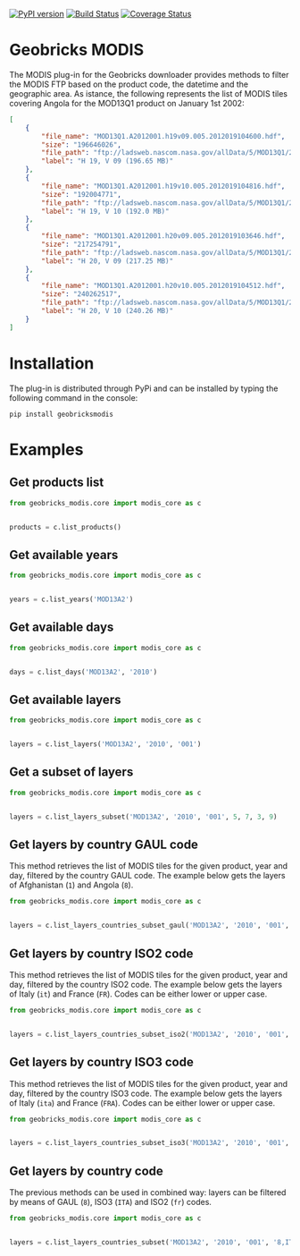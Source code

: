 [![PyPI version](https://badge.fury.io/py/GeobricksMODIS.svg)](http://badge.fury.io/py/GeobricksMODIS)
[![Build Status](https://travis-ci.org/geobricks/geobricks_modis.svg)](https://travis-ci.org/geobricks/geobricks_modis)
[![Coverage Status](https://coveralls.io/repos/geobricks/geobricks_modis/badge.svg?branch=development)](https://coveralls.io/r/geobricks/geobricks_modis?branch=development)

Geobricks MODIS
===============
The MODIS plug-in for the Geobricks downloader provides methods to filter the MODIS FTP based on the product code, the datetime and the geographic area. As istance, the following represents the list of MODIS tiles covering Angola for the MOD13Q1 product on January 1st 2002:
```json
[
    {
        "file_name": "MOD13Q1.A2012001.h19v09.005.2012019104600.hdf",
        "size": "196646026",
        "file_path": "ftp://ladsweb.nascom.nasa.gov/allData/5/MOD13Q1/2012/001/MOD13Q1.A2012001.h19v09.005.2012019104600.hdf",
        "label": "H 19, V 09 (196.65 MB)"
    },
    {
        "file_name": "MOD13Q1.A2012001.h19v10.005.2012019104816.hdf",
        "size": "192004771",
        "file_path": "ftp://ladsweb.nascom.nasa.gov/allData/5/MOD13Q1/2012/001/MOD13Q1.A2012001.h19v10.005.2012019104816.hdf",
        "label": "H 19, V 10 (192.0 MB)"
    },
    {
        "file_name": "MOD13Q1.A2012001.h20v09.005.2012019103646.hdf",
        "size": "217254791",
        "file_path": "ftp://ladsweb.nascom.nasa.gov/allData/5/MOD13Q1/2012/001/MOD13Q1.A2012001.h20v09.005.2012019103646.hdf",
        "label": "H 20, V 09 (217.25 MB)"
    },
    {
        "file_name": "MOD13Q1.A2012001.h20v10.005.2012019104512.hdf",
        "size": "240262517",
        "file_path": "ftp://ladsweb.nascom.nasa.gov/allData/5/MOD13Q1/2012/001/MOD13Q1.A2012001.h20v10.005.2012019104512.hdf",
        "label": "H 20, V 10 (240.26 MB)"
    }
]
```
Installation
============
The plug-in is distributed through PyPi and can be installed by typing the following command in the console:
```
pip install geobricksmodis
```
Examples
========
Get products list
-----------------------
```python
from geobricks_modis.core import modis_core as c


products = c.list_products()
```
Get available years
-------------------
```python
from geobricks_modis.core import modis_core as c


years = c.list_years('MOD13A2')
```
Get available days
------------------
```python
from geobricks_modis.core import modis_core as c


days = c.list_days('MOD13A2', '2010')
```
Get available layers
--------------------
```python
from geobricks_modis.core import modis_core as c


layers = c.list_layers('MOD13A2', '2010', '001')
```
Get a subset of layers
----------------------
```python
from geobricks_modis.core import modis_core as c


layers = c.list_layers_subset('MOD13A2', '2010', '001', 5, 7, 3, 9)
```
Get layers by country GAUL code
-------------------------------
This method retrieves the list of MODIS tiles for the given product, year and day, filtered by the country GAUL code. The example below gets the layers of Afghanistan (`1`) and Angola (`8`).
```python
from geobricks_modis.core import modis_core as c


layers = c.list_layers_countries_subset_gaul('MOD13A2', '2010', '001', '8,1')
```
Get layers by country ISO2 code
-------------------------------
This method retrieves the list of MODIS tiles for the given product, year and day, filtered by the country ISO2 code. The example below gets the layers of Italy (`it`) and France (`FR`). Codes can be either lower or upper case.
```python
from geobricks_modis.core import modis_core as c


layers = c.list_layers_countries_subset_iso2('MOD13A2', '2010', '001', 'it,FR')
```
Get layers by country ISO3 code
-------------------------------
This method retrieves the list of MODIS tiles for the given product, year and day, filtered by the country ISO3 code. The example below gets the layers of Italy (`ita`) and France (`FRA`). Codes can be either lower or upper case.
```python
from geobricks_modis.core import modis_core as c


layers = c.list_layers_countries_subset_iso3('MOD13A2', '2010', '001', 'ITA,fra')
```
Get layers by country code
-------------------------------
The previous methods can be used in combined way: layers can be filtered by means of GAUL (`8`), ISO3 (`ITA`) and ISO2 (`fr`) codes. 
```python
from geobricks_modis.core import modis_core as c


layers = c.list_layers_countries_subset('MOD13A2', '2010', '001', '8,ITA,fr')
```
